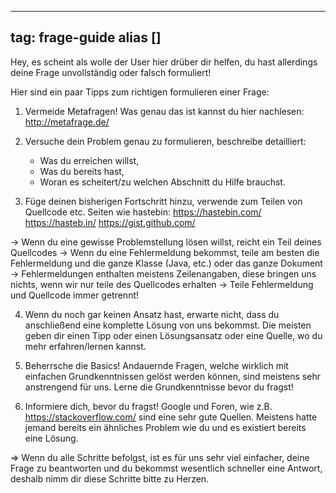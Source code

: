
---
tag: frage-guide
alias []
---

Hey, es scheint als wolle der User hier drüber dir helfen, du hast allerdings deine Frage unvollständig oder falsch formuliert!

Hier sind ein paar Tipps zum richtigen formulieren einer Frage:

1. Vermeide Metafragen! Was genau das ist kannst du hier nachlesen: http://metafrage.de/

2. Versuche dein Problem genau zu formulieren, beschreibe detailliert:
      - Was du erreichen willst,
      - Was du bereits hast,
      - Woran es scheitert/zu welchen Abschnitt du Hilfe brauchst.

3. Füge deinen bisherigen Fortschritt hinzu, verwende zum Teilen von Quellcode etc. Seiten wie hastebin:
https://hastebin.com/
https://hasteb.in/
https://gist.github.com/

-> Wenn du eine gewisse Problemstellung lösen willst, reicht ein Teil deines Quellcodes
-> Wenn du eine Fehlermeldung bekommst, teile am besten die Fehlermeldung und die ganze Klasse (Java, etc.) oder das ganze Dokument
      -> Fehlermeldungen enthalten meistens Zeilenangaben, diese bringen uns
           nichts, wenn wir nur teile des Quellcodes erhalten
      -> Teile Fehlermeldung und Quellcode immer getrennt!

4. Wenn du noch gar keinen Ansatz hast, erwarte nicht, dass du anschließend eine komplette Lösung von uns bekommst. Die meisten geben dir einen Tipp oder einen Lösungsansatz oder eine Quelle, wo du mehr erfahren/lernen kannst.

5. Beherrsche die Basics!
Andauernde Fragen, welche wirklich mit einfachen Grundkenntnissen gelöst werden können, sind meistens sehr anstrengend für uns. Lerne die Grundkenntnisse bevor du fragst!

6. Informiere dich, bevor du fragst!
Google und Foren, wie z.B. https://stackoverflow.com/ sind eine sehr gute Quellen. Meistens hatte jemand bereits ein ähnliches Problem wie du und es existiert bereits eine Lösung.

=> Wenn du alle Schritte befolgst, ist es für uns sehr viel einfacher, deine Frage zu beantworten und du bekommst wesentlich schneller eine Antwort, deshalb nimm dir diese Schritte bitte zu Herzen.
